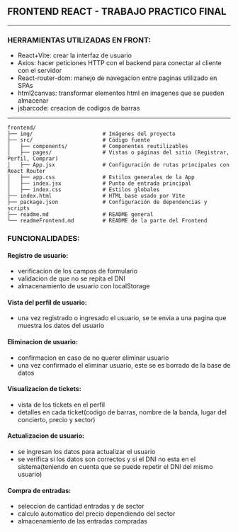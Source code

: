 ## FRONTEND REACT - TRABAJO PRACTICO FINAL
---
### HERRAMIENTAS UTILIZADAS EN FRONT:
- React+Vite: crear la interfaz de usuario
- Axios: hacer peticiones HTTP con el backend para conectar al cliente con el servidor
- React-router-dom: manejo de navegacion entre paginas utilizado en SPAs 
- html2canvas: transformar elementos html en imagenes que se pueden almacenar
- jsbarcode: creacion de codigos de barras
---
```
frontend/
├── img/                      # Imágenes del proyecto
├── src/                      # Código fuente
│   ├── components/           # Componentes reutilizables
│   ├── pages/                # Vistas o páginas del sitio (Registrar, Perfil, Comprar)
│   ├── App.jsx               # Configuración de rutas principales con React Router
│   ├── app.css               # Estilos generales de la App
│   ├── index.jsx             # Punto de entrada principal
│   ├── index.css             # Estilos globales
├── index.html                # HTML base usado por Vite
├── package.json              # Configuración de dependencias y scripts
├── readme.md                 # README general
└── readmeFrontend.md         # README de la parte del Frontend
```
### FUNCIONALIDADES:

#### Registro de usuario:
- verificacion de los campos de formulario
- validacion de que no se repita el DNI
- almacenamiento de usuario con localStorage

#### Vista del perfil de usuario:
- una vez registrado o ingresado el usuario, se te envia a una pagina que muestra los datos del usuario

#### Eliminacion de usuario:
- confirmacion en caso de no querer eliminar usuario
- una vez confirmado el eliminar usuario, este se es borrado de la base de datos

#### Visualizacion de tickets:
- vista de los tickets en el perfil
- detalles en cada ticket(codigo de barras, nombre de la banda, lugar del concierto, precio y sector)

#### Actualizacion de usuario:
- se ingresan los datos para actualizar el usuario
- se verifica si los datos son correctos y si el DNI no esta en el sistema(teniendo en cuenta que se puede repetir el DNI del mismo usuario)

#### Compra de entradas:
- seleccion de cantidad entradas y de sector
- calculo automatico del precio dependiendo del sector
- almacenamiento de las entradas compradas



